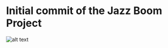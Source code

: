# Initial commit of the Jazz Boom Project
![alt text](https://img00.deviantart.net/76a5/i/2013/031/7/6/music_notes_stock_by_bassgeisha-d3h9mpv.jpg)
